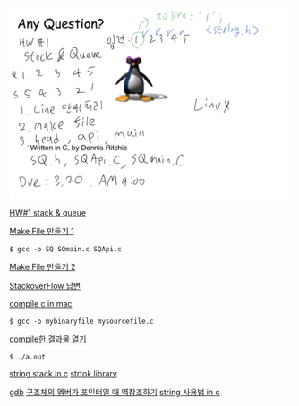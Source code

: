 ![HW1.StackQueue.png](/img/HW1.StackQueue.png)

[HW#1 stack & queue](img/HW#1.stack,queue.png)

[Make File 만들기 1](http://www.cs.colby.edu/maxwell/courses/tutorials/maketutor/)
```
$ gcc -o SQ SQmain.c SQApi.c
```
[Make File 만들기 2](https://www.cs.swarthmore.edu/~newhall/unixhelp/howto_makefiles.html)

[StackoverFlow 답변](https://stackoverflow.com/questions/1484817/how-do-i-make-a-simple-makefile-for-gcc-on-linux)

[compile c in mac](https://stackoverflow.com/questions/2603489/how-do-i-compile-a-c-file-on-my-mac)
```
$ gcc -o mybinaryfile mysourcefile.c
```
[compile한 결과물 열기](https://stackoverflow.com/questions/23024016/cant-run-c-program-a-out-command-not-found)
```
$ ./a.out
```
[string stack in c](https://stackoverflow.com/questions/1919975/creating-a-stack-of-strings-in-c)
[strtok library](https://www.tutorialspoint.com/c_standard_library/c_function_strtok.htm)

[gdb](http://cseweb.ucsd.edu/classes/fa09/cse141/tutorial_gcc_gdb.html)
[구조체의 멤버가 포인터일 때 역참조하기](https://dojang.io/mod/page/view.php?id=418)
[string 사용법 in c](https://cs.nyu.edu/courses/spring05/V22.0201-001/c_tutorial/classes/String.html)